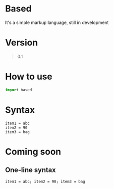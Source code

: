 # Based
It's a simple markup language, still in development

# Version
> 0.1

# How to use
```py
import based
```

# Syntax
```
item1 = abc
item2 = 90
item3 = bag
```
# Coming soon

## One-line syntax
```
item1 = abc; item2 = 90; item3 = bag
```
